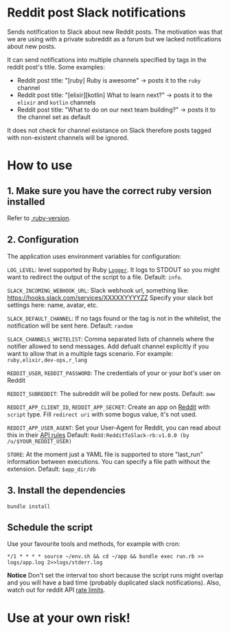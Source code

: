 # Reddit post Slack notifications

Sends notification to Slack about new Reddit posts.
The motivation was that we are using with a private subreddit as a forum but we lacked notifications about new posts.

It can send notifications into multiple channels specified by tags in the reddit post's title. 
Some examples:
* Reddit post title: "[ruby] Ruby is awesome" -> posts it to the `ruby` channel
* Reddit post title: "[elixir][kotlin] What to learn next?" -> posts it to the `elixir` and `kotlin` channels
* Reddit post title: "What to do on our next team building?" -> posts it to the channel set as default

It does not check for channel existance on Slack therefore posts tagged with non-existent channels will be ignored.

# How to use

## 1. Make sure you have the correct ruby version installed

Refer to [.ruby-version](.ruby-version).

## 2. Configuration

The application uses environment variables for configuration:

`LOG_LEVEL`: level supported by Ruby [`Logger`](http://ruby-doc.org/stdlib-2.4.1/libdoc/logger/rdoc/Logger.html). It logs to STDOUT so you might want to redirect the output of the script to a file.
Default: `info`.

`SLACK_INCOMING_WEBHOOK_URL`: Slack webhook url, something like: https://hooks.slack.com/services/XXXXXYYYYZZ
Specify your slack bot settings here: name, avatar, etc.

`SLACK_DEFAULT_CHANNEL`: If no tags found or the tag is not in the whitelist, the notification will be sent here.
Default: `random`

`SLACK_CHANNELS_WHITELIST`: Comma separated lists of channels where the notifier allowed to send messages. Add defualt channel explicitly if you want to allow that in a multiple tags scenario.
For example: `ruby,elixir,dev-ops,r_lang`

`REDDIT_USER`, `REDDIT_PASSWORD`: The credentials of your or your bot's user on Reddit

`REDDIT_SUBREDDIT`: The subreddit will be polled for new posts.
Default: `aww`

`REDDIT_APP_CLIENT_ID`, `REDDIT_APP_SECRET`: Create an app on [Reddit](https://www.reddit.com/prefs/apps/) with `script` type. Fill `redirect uri` with some bogus value, it's not used.

`REDDIT_APP_USER_AGENT`: Set your User-Agent for Reddit, you can read about this in their [API rules](https://github.com/reddit/reddit/wiki/API#rules)
Default: `Redd:RedditToSlack-rb:v1.0.0 (by /u/$YOUR_REDDIT_USER)`

`STORE`: At the moment just a YAML file is supported to store "last_run" information between executions. You can specify a file path without the extension.
Default: `$app_dir/db`

## 3. Install the dependencies

`bundle install`

## Schedule the script

Use your favourite tools and methods, for example with cron:

`*/1 * * * * source ~/env.sh && cd ~/app && bundle exec run.rb >> logs/app.log 2>>logs/stderr.log`

**Notice**
Don't set the interval too short because the script runs might overlap and you will have a bad time (probably duplicated slack notifications).
Also, watch out for reddit API [rate limits](https://github.com/reddit/reddit/wiki/API#rules).

# Use at your own risk!
